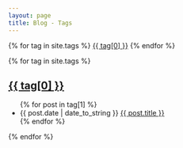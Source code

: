 ```yaml
---
layout: page
title: Blog - Tags
---
```


<div style="display: inline;">
    {% for tag in site.tags %}
    <a href="#{{ tag[0] | slugify: 'pretty' }}" class="chip tag">{{ tag[0] }}</a>
    {% endfor %}
</div>

{% for tag in site.tags %}
<h2 id="{{ tag[0] | slugify: 'pretty' }}">
    <a href="#{{ tag[0] | slugify: 'pretty' }}" class="post-tag">{{ tag[0] }}</a>
</h2>
<ul class="tag-list">
    {% for post in tag[1] %}
    <li>
        <span class="tag-date">{{ post.date | date_to_string }}</span>
        <a class="tag-title" href="{{ site.baseurl }}{{ post.url }}">
            {{ post.title }}
        </a>
    </li>
    {% endfor %}
</ul>
{% endfor %}

